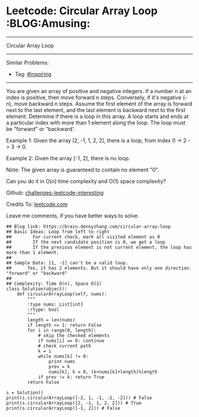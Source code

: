 # Leetcode: Circular Array Loop     :BLOG:Amusing:


---

Circular Array Loop  

---

Similar Problems:  
-   Tag: [#inspiring](https://brain.dennyzhang.com/tag/inspiring)

---

You are given an array of positive and negative integers. If a number n at an index is positive, then move forward n steps. Conversely, if it's negative (-n), move backward n steps. Assume the first element of the array is forward next to the last element, and the last element is backward next to the first element. Determine if there is a loop in this array. A loop starts and ends at a particular index with more than 1 element along the loop. The loop must be "forward" or "backward'.  

Example 1: Given the array [2, -1, 1, 2, 2], there is a loop, from index 0 -> 2 -> 3 -> 0.  

Example 2: Given the array [-1, 2], there is no loop.  

Note: The given array is guaranteed to contain no element "0".  

Can you do it in O(n) time complexity and O(1) space complexity?  

Github: [challenges-leetcode-interesting](https://github.com/DennyZhang/challenges-leetcode-interesting/tree/master/circular-array-loop)  

Credits To: [leetcode.com](https://leetcode.com/problems/circular-array-loop/description/)  

Leave me comments, if you have better ways to solve.  

    ## Blog link: https://brain.dennyzhang.com/circular-array-loop
    ## Basic Ideas: Loop from left to right
    ##        For current check, mark all visited element as 0
    ##        If the next candidate position is 0, we get a loop
    ##        If the previous element is not current element, the loop has more than 1 element.
    ##
    ## Sample Data: [1, -1] can't be a valid loop. 
    ##      Yes, it has 2 elements. But it should have only one direction. "forward" or "backward"
    ##
    ## Complexity: Time O(n), Space O(1)
    class Solution(object):
        def circularArrayLoop(self, nums):
            """
            :type nums: List[int]
            :rtype: bool
            """
            length = len(nums)
            if length <= 1: return False
            for i in range(0, length):
                # skip the checked elements
                if nums[i] == 0: continue
                # check current path
                k = i
                while nums[k] != 0:
                    print nums
                    prev = k
                    nums[k], k = 0, (k+nums[k]+length)%length
                if prev != k: return True
            return False
    
    s = Solution()
    print(s.circularArrayLoop([-2, 1, -1, -2, -2])) # False
    print(s.circularArrayLoop([2, -1, 1, 2, 2])) # True
    print(s.circularArrayLoop([-1, 2])) # False